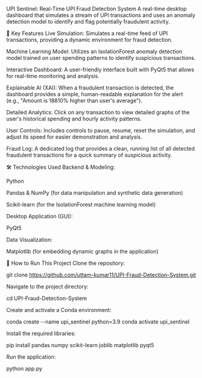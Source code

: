 UPI Sentinel: Real-Time UPI Fraud Detection System
A real-time desktop dashboard that simulates a stream of UPI transactions and uses an anomaly detection model to identify and flag potentially fraudulent activity. 

🌟 Key Features
Live Simulation: Simulates a real-time feed of UPI transactions, providing a dynamic environment for fraud detection.

Machine Learning Model: Utilizes an IsolationForest anomaly detection model trained on user spending patterns to identify suspicious transactions.

Interactive Dashboard: A user-friendly interface built with PyQt5 that allows for real-time monitoring and analysis.

Explainable AI (XAI): When a fraudulent transaction is detected, the dashboard provides a simple, human-readable explanation for the alert (e.g., "Amount is 18810% higher than user's average").

Detailed Analytics: Click on any transaction to view detailed graphs of the user's historical spending and hourly activity patterns.

User Controls: Includes controls to pause, resume, reset the simulation, and adjust its speed for easier demonstration and analysis.

Fraud Log: A dedicated log that provides a clean, running list of all detected fraudulent transactions for a quick summary of suspicious activity.

🛠️ Technologies Used
Backend & Modeling:

Python

Pandas & NumPy (for data manipulation and synthetic data generation)

Scikit-learn (for the IsolationForest machine learning model)

Desktop Application (GUI):

PyQt5

Data Visualization:

Matplotlib (for embedding dynamic graphs in the application)

🚀 How to Run This Project
Clone the repository:

git clone https://github.com/uttam-kumar11/UPI-Fraud-Detection-System.git

Navigate to the project directory:

cd UPI-Fraud-Detection-System

Create and activate a Conda environment:

conda create --name upi_sentinel python=3.9
conda activate upi_sentinel

Install the required libraries:

pip install pandas numpy scikit-learn joblib matplotlib pyqt5

Run the application:

python app.py
